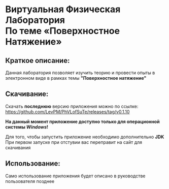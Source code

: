 # Виртуальная Физическая Лаборатория <br> По теме «Поверхностное Натяжение»
## Краткое описание:
Данная лаборатория позволяет изучить теорию и провести опыты в электронном виде в рамках темы **"Поверхностное натяжение"** 
## Скачивание:
Скачать **последнюю** версию приложения можно по ссылке: <br> https://github.com/LevPM/PhVLofSuTe/releases/tag/v0.1.10

**На данный момент приложение доступно только для операционной системы _Windows_!**

Для того, чтобы запустить приложение необходимо дополнительно **JDK**  
При первом запуске при отстувии вас переправит на сайт для скачивания

## Использование:
Само использование приложения будет описано в руководстве пользователя позднее